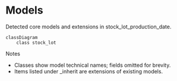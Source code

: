 # Models

Detected core models and extensions in stock_lot_production_date.

```mermaid
classDiagram
    class stock_lot
```

Notes
- Classes show model technical names; fields omitted for brevity.
- Items listed under _inherit are extensions of existing models.
